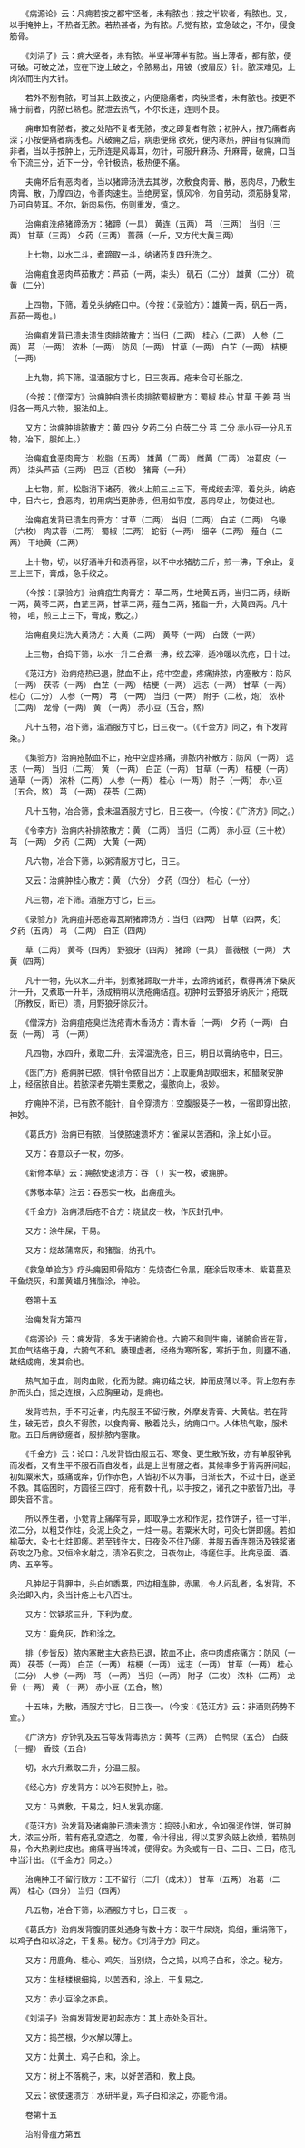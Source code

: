 <!-- { "loadSidebar": true } -->
　　《病源论》云：凡痈若按之都牢坚者，未有脓也；按之半软者，有脓也。又，以手掩肿上，不热者无脓。若热甚者，为有脓。凡觉有脓，宜急破之，不尔，侵食筋骨。

　　《刘涓子》云：痈大坚者，未有脓。半坚半薄半有脓。当上薄者，都有脓，便可破。可破之法，应在下逆上破之，令脓易出，用铍（披眉反）针。脓深难见，上肉浓而生内大针。

　　若外不别有脓，可当其上数按之，内便隐痛者，肉殃坚者，未有脓也。按更不痛于前者，内脓已熟也。脓泄去热气，不尔长连，连则不良。

　　痈审知有脓者，按之处陷不复者无脓，按之即复者有脓；初肿大，按乃痛者病深；小按便痛者病浅也。凡破痈之后，病患便绵 欲死，便内寒热，肿自有似痈而非者，当以手按肿上，无所连是风毒耳，勿针，可服升麻汤、升麻膏，破痈，口当令下流三分，近下一分，令针极热，极热便不痛。

　　夫痈坏后有恶肉者，当以猪蹄汤洗去其秽，次敷食肉膏、散，恶肉尽，乃敷生肉膏、散，乃摩四边，令善肉速生。当绝房室，慎风冷，勿自劳动，须筋脉复常，乃可自劳耳。不尔，新肉易伤，伤则重发，慎之。

　　治痈疽洗疮猪蹄汤方：猪蹄（一具） 黄连（五两） 芎 （三两） 当归（三两） 甘草（三两） 夕药（三两） 蔷薇（一斤，又方代大黄三两）

　　上七物，以水二斗，煮蹄取一斗，纳诸药复四升洗之。

　　治痈疽食恶肉芦茹散方：芦茹（一两，柒头） 矾石（二分） 雄黄（二分） 硫黄（二分）

　　上四物，下筛，着兑头纳疮口中。（今按：《录验方》：雄黄一两，矾石一两，芦茹一两也。）

　　治痈疽发背已溃未溃生肉排脓散方：当归（二两） 桂心（二两） 人参（二两） 芎 （一两） 浓朴（一两） 防风（一两） 甘草（一两） 白芷（一两） 桔梗（一两）

　　上九物，捣下筛。温酒服方寸匕，日三夜再。疮未合可长服之。

　　（今按：《僧深方》治痈肿自溃长肉排脓蜀椒散方：蜀椒 桂心 甘草 干姜 芎 当归各一两凡六物，服法如上。

　　又方：治痈肿排脓散方：黄 四分 夕药二分 白蔹二分 芎 二分 赤小豆一分凡五物，冶下，服如上。）

　　治痈疽食恶肉膏方：松脂（五两） 雄黄（二两） 雌黄（二两） 冶葛皮（一两） 柒头芦茹（三两） 巴豆（百枚） 猪膏（一升）

　　上七物，煎，松脂消下诸药，微火上煎三上三下，膏成绞去滓，着兑头，纳疮中，日六七，食恶肉，初用病当更肿赤，但用如节度，恶肉尽止，勿使过也。

　　治痈疽发背已溃生肉膏方：甘草（二两） 当归（二两） 白芷（二两） 乌喙（六枚） 肉苁蓉（二两） 蜀椒（二两） 蛇衔（一两） 细辛（二两） 薤白（二两） 干地黄（二两）

　　上十物，切，以好酒半升和渍再宿，以不中水猪肪三斤，煎一沸，下余止，复三上三下，膏成，急手绞之。

　　（今按：《录验方》治痈疽生肉膏方： 草二两，生地黄五两，当归二两，续断一两，黄芩二两，白芷三两，甘草二两，薤白二两，猪脂一升，大黄四两。凡十物， 咀，煎三上三下，膏成，敷之。）

　　治痈疽臭烂洗大黄汤方：大黄（二两） 黄芩（一两） 白蔹（一两）

　　上三物，合捣下筛，以水一升二合煮一沸，绞去滓，适冷暖以洗疮，日十过。

　　《范汪方》治痈疮热已退，脓血不止，疮中空虚，疼痛排脓，内塞散方：防风（一两） 茯苓（一两） 白芷（一两） 桔梗（一两） 远志（一两） 甘草（一两） 桂心（二分） 人参（一两） 芎 （一两） 当归（一两） 附子（二枚，炮） 浓朴（二两） 龙骨（一两） 黄 （一两） 赤小豆（五合，熬）

　　凡十五物，冶下筛，温酒服方寸匕，日三夜一。（《千金方》同之，有下发背条。）

　　《集验方》治痈疮脓血不止，疮中空虚疼痛，排脓内补散方：防风（一两） 远志（一两） 当归（二两） 黄 （一两） 白芷（一两） 甘草（一两） 桔梗（一两） 通草（一两） 浓朴（二两） 人参（一两） 桂心（一两） 附子（一两） 赤小豆（五合，熬） 芎 （一两） 茯苓（二两）

　　凡十五物，冶合筛，食未温酒服方寸匕，日三夜一。（今按：《广济方》同之。）

　　《令李方》治痈内补排脓散方：黄 （二两） 当归（二两） 赤小豆（三十枚） 芎 （一两） 夕药（二两） 大黄（一两）

　　凡六物，冶合下筛，以粥清服方寸匕，日三。

　　又云：治痈肿桂心散方：黄 （六分） 夕药（四分） 桂心（一分）

　　凡三物，冶下筛。酒服方寸匕，日三。

　　《录验方》洗痈疽并恶疮毒瓦斯猪蹄汤方：当归（四两） 甘草（四两，炙） 夕药（五两） 芎 （二两） 白芷（四两）

　　草（二两） 黄芩（四两） 野狼牙（四两） 猪蹄（一具） 蔷薇根（一两） 大黄（四两）

　　凡十一物，先以水二升半，别煮猪蹄取一升半，去蹄纳诸药，煮得再沸下桑灰汁一升，又煮取一升半，汤成稍稍以洗疮痈结疽。初肿时去野狼牙纳灰汁；疮既（所教反，断已）溃，用野狼牙除灰汁。

　　《僧深方》治痈疽疮臭烂洗疮青木香汤方：青木香（一两） 夕药（一两） 白蔹（一两） 芎 （一两）

　　凡四物，水四升，煮取二升，去滓温洗疮，日三，明日以膏纳疮中，日三。

　　《医门方》疮痈肿已脓，惧针令脓自出方：上取鹿角刮取细末，和醋聚安肿上，经宿脓自出。若脓深者先嚼生栗敷之，撮脓向上，极妙。

　　疗痈肿不消，已有脓不能针，自令穿溃方：空腹服葵子一枚，一宿即穿出脓，神妙。

　　《葛氏方》治痈已有脓，当使脓速溃坏方：雀屎以苦酒和，涂上如小豆。

　　又方：吞薏苡子一枚，勿多。

　　《新修本草》云：痈脓使速溃方：吞 （ ）实一枚，破痈肿。

　　《苏敬本草》注云：吞恶实一枚，出痈疽头。

　　《千金方》治痈溃后疮不合方：烧鼠皮一枚，作灰封孔中。

　　又方：涂牛屎，干易。

　　又方：烧故蒲席灰，和猪脂，纳孔中。

　　《救急单验方》疗头痈因即骨陷方：先烧杏仁令黑，磨涂后取枣木、紫葛蔓及干鱼烧灰，和薰黄蜡月猪脂涂，神验。

　　卷第十五

　　治痈发背方第四

　　《病源论》云：痈发背，多发于诸腑俞也。六腑不和则生痈，诸腑俞皆在背，其血气结络于身，六腑气不和。腠理虚者，经络为寒所客，寒折于血，则壅不通，故结成痈，发其俞也。

　　热气加于血，则肉血败，化而为脓。痈初结之状，肿而皮薄以泽。背上忽有赤肿而头白，摇之连根，入应胸里动，是痈也。

　　发背若热，手不可近者，内先服王不留行散，外摩发背膏、大黄帖。若在背生，破无苦，良久不得脓，以食肉膏、散着兑头，纳痈口中。人体热气歇，服术散。五日后痈欲瘥者，服排脓内塞散。

　　《千金方》云：论曰：凡发背皆由服五石、寒食、更生散所致，亦有单服钟乳而发者，又有生平不服石而自发者，此是上世有服之者。其候率多于背两胛间起，初如粟米大，或痛或痒，仍作赤色，人皆初不以为事，日渐长大，不过十日，遂至不救。其临困时，方圆径三四寸，疮有数十孔，以手按之，诸孔之中脓皆乃出，寻即失音不言。

　　所以养生者，小觉背上痛痒有异，即取净土水和作泥，捻作饼子，径一寸半，浓二分，以粗艾作炷，灸泥上灸之，一炷一易。若粟米大时，可灸七饼即瘥。若如榆英大，灸七七炷即瘥。若至钱许大，日夜灸不住乃瘥，并服五香连翘汤及铁浆诸药攻之乃愈。又恒冷水射之，渍冷石熨之，日夜勿止，待瘥住手。此病忌面、酒、肉、五辛等。

　　凡肿起于背胛中，头白如黍粟，四边相连肿，赤黑，令人闷乱者，名发背。不灸治即入内，灸当针疮上七八百壮。

　　又方：饮铁浆三升，下利为度。

　　又方：鹿角灰，酢和涂之。

　　排（步皆反）脓内塞散主大疮热已退，脓血不止，疮中肉虚疮痛方：防风（一两） 茯苓（一两） 白芷（一两） 桔梗（一两） 远志（一两） 甘草（一两） 桂心（二分） 人参（一两） 芎 （一两） 当归（一两） 附子（二枚） 浓朴（二两） 龙骨（一两） 黄 （一两） 赤小豆（五合，熬）

　　十五味，为散，酒服方寸匕，日三夜一。（今按：《范汪方》云：非酒则药势不宣。）

　　《广济方》疗钟乳及五石等发背毒热方：黄芩（三两） 白鸭屎（五合） 白蔹（一握） 香豉（五合）

　　切，水六升煮取二升，分温三服。

　　《经心方》疗发背方：以冷石熨肿上，验。

　　又方：马粪敷，干易之，妇人发乳亦瘥。

　　《范汪方》治发背及诸痈肿已溃未溃方：捣豉小和水，令如强泥作饼，饼可肿大，浓三分所，若有疮孔空遗之，勿覆，令汁得出，得以艾罗灸豉上欲燥，若热则易，令大热剥烂皮也。痈痛寻当转减，便得安。为灸或有一日、二日、三日，疮孔中当汁出。（《千金方》同之。）

　　治痈肿王不留行散方：王不留行〔二升（成末）〕 甘草（五两） 冶葛（二两） 桂心（四分） 当归（四两）

　　凡五物，冶合下筛，以酒服方寸匕，日三夜一。

　　《葛氏方》治痈发背腹阴匿处通身有数十方：取干牛屎烧，捣细，重绢筛下，以鸡子白和以涂之，干复易。秘方。《刘涓子方》同之。

　　又方：用鹿角、桂心、鸡矢，当别烧，合之捣，以鸡子白和，涂之。秘方。

　　又方：生栝楼根细捣，以苦酒和，涂上，干复易之。

　　又方：赤小豆涂之亦良。

　　《刘涓子》治痈发背发房初起赤方：其上赤处灸百壮。

　　又方：捣苎根，少水解以薄上。

　　又方：灶黄土、鸡子白和，涂上。

　　又方：树上不落桃子，末，以好苦酒和，敷上良。

　　又云：欲使速溃方：水研半夏，鸡子白和涂之，亦能令消。

　　卷第十五

　　治附骨疽方第五


